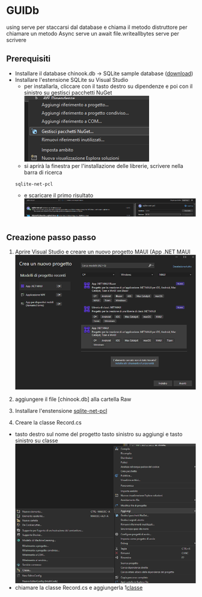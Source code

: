 # GUIDb
using serve per staccarsi dal database e chiama il metodo distruttore
per chiamare un metodo Async serve un await 
file.writeallbytes serve per scrivere
## Prerequisiti
* Installare il database chinook.db -> SQLite sample database ([download](https://www.sqlitetutorial.net/wp-content/uploads/2018/03/chinook.zip))
* Installare l'estensione SQLite su Visual Studio
  * per installarla, cliccare con il tasto destro su dipendenze e poi con il sinistro su gestisci pacchetti NuGet
  ![per libreria](https://github.com/Sateoo/GUIDb/blob/main/salvi.matteo.4h.GUIDb/salvi.matteo.4h.GUIDb/immagini/per%20libreria.png)
  * si aprirà la finestra per l'installazione delle librerie, scrivere nella barra di ricerca
  ```
  sqlite-net-pcl
  ```
  * e scaricare il primo risultato
  ![libreria](https://github.com/Sateoo/GUIDb/blob/main/salvi.matteo.4h.GUIDb/salvi.matteo.4h.GUIDb/immagini/libreria.png)
#
## Creazione passo passo
1. Aprire Visual Studio e creare un nuovo progetto MAUI (App .NET MAUI
 ![creazione MAUI](https://github.com/Sateoo/GUIDb/blob/main/salvi.matteo.4h.GUIDb/salvi.matteo.4h.GUIDb/immagini/creazione%20MAUI.png)
2. aggiungere il file [chinook.db] alla cartella Raw

3. Installare l'enstensione [sqlite-net-pcl]()
4. Creare la classe Record.cs
 * tasto destro sul nome del progetto tasto sinistro su aggiungi e tasto sinistro su classe
 ![aggiungi classe](https://github.com/Sateoo/GUIDb/blob/main/salvi.matteo.4h.GUIDb/salvi.matteo.4h.GUIDb/immagini/aggiungi%20classe.png)
 * chiamare la classe Record.cs e aggiungerla
 1[classe](https://github.com/Sateoo/GUIDb/blob/main/salvi.matteo.4h.GUIDb/salvi.matteo.4h.GUIDb/immagini/classe.png)
